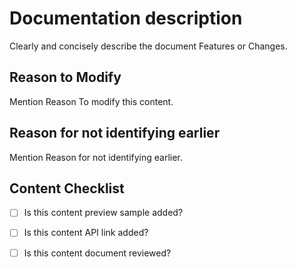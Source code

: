# Documentation description

Clearly and concisely describe the document Features or Changes.

## Reason to Modify

Mention Reason To modify this content.

## Reason for not identifying earlier

Mention Reason for not identifying earlier.

## Content Checklist

- [ ] Is this content preview sample added?

- [ ] Is this content API link added?

- [ ] Is this content document reviewed?
